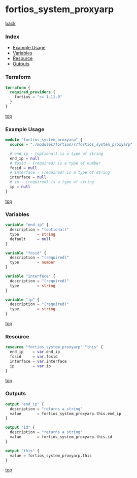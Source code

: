 # fortios_system_proxyarp

[back](../fortios.md)

### Index

- [Example Usage](#example-usage)
- [Variables](#variables)
- [Resource](#resource)
- [Outputs](#outputs)

### Terraform

```terraform
terraform {
  required_providers {
    fortios = ">= 1.11.0"
  }
}
```

[top](#index)

### Example Usage

```terraform
module "fortios_system_proxyarp" {
  source = "./modules/fortios/r/fortios_system_proxyarp"

  # end_ip - (optional) is a type of string
  end_ip = null
  # fosid - (required) is a type of number
  fosid = null
  # interface - (required) is a type of string
  interface = null
  # ip - (required) is a type of string
  ip = null
}
```

[top](#index)

### Variables

```terraform
variable "end_ip" {
  description = "(optional)"
  type        = string
  default     = null
}

variable "fosid" {
  description = "(required)"
  type        = number
}

variable "interface" {
  description = "(required)"
  type        = string
}

variable "ip" {
  description = "(required)"
  type        = string
}
```

[top](#index)

### Resource

```terraform
resource "fortios_system_proxyarp" "this" {
  end_ip    = var.end_ip
  fosid     = var.fosid
  interface = var.interface
  ip        = var.ip
}
```

[top](#index)

### Outputs

```terraform
output "end_ip" {
  description = "returns a string"
  value       = fortios_system_proxyarp.this.end_ip
}

output "id" {
  description = "returns a string"
  value       = fortios_system_proxyarp.this.id
}

output "this" {
  value = fortios_system_proxyarp.this
}
```

[top](#index)